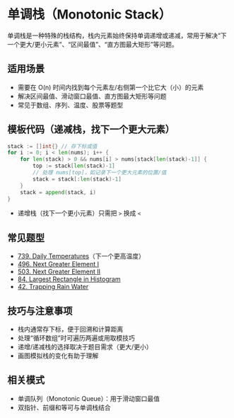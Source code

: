 # 单调栈（Monotonic Stack）

单调栈是一种特殊的栈结构，栈内元素始终保持单调递增或递减，常用于解决“下一个更大/更小元素”、“区间最值”、“直方图最大矩形”等问题。

## 适用场景

- 需要在 O(n) 时间内找到每个元素左/右侧第一个比它大（小）的元素
- 解决区间最值、滑动窗口最值、直方图最大矩形等问题
- 常见于数组、序列、温度、股票等题型

## 模板代码（递减栈，找下一个更大元素）

```go
stack := []int{} // 存下标或值
for i := 0; i < len(nums); i++ {
    for len(stack) > 0 && nums[i] > nums[stack[len(stack)-1]] {
        top := stack[len(stack)-1]
        // 处理 nums[top]，如记录下一个更大元素的位置/值
        stack = stack[:len(stack)-1]
    }
    stack = append(stack, i)
}
```

- 递增栈（找下一个更小元素）只需把 `>` 换成 `<`

## 常见题型

- [739. Daily Temperatures](https://leetcode.com/problems/daily-temperatures/)（下一个更高温度）
- [496. Next Greater Element I](https://leetcode.com/problems/next-greater-element-i/)
- [503. Next Greater Element II](https://leetcode.com/problems/next-greater-element-ii/)
- [84. Largest Rectangle in Histogram](https://leetcode.com/problems/largest-rectangle-in-histogram/)
- [42. Trapping Rain Water](https://leetcode.com/problems/trapping-rain-water/)

## 技巧与注意事项

- 栈内通常存下标，便于回溯和计算距离
- 处理“循环数组”时可遍历两遍或用取模技巧
- 递增/递减栈的选择取决于题目需求（更大/更小）
- 画图模拟栈的变化有助于理解

## 相关模式

- 单调队列（Monotonic Queue）：用于滑动窗口最值
- 双指针、前缀和等可与单调栈结合
